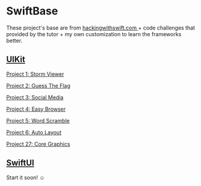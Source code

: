 # SwiftBase

These project's base are from [hackingwithswift.com ](https://www.hackingwithswift.com/read) + code challenges that provided by the tutor + my own customization to learn the frameworks better.


## [UIKit](https://www.hackingwithswift.com/100)

[Project 1: Storm Viewer](https://github.com/mamadfrhi/SwiftBase/tree/main/Project1_StormViewer)

[Project 2: Guess The Flag](https://github.com/mamadfrhi/SwiftBase/tree/main/Project2_GuessTheFlag)

[Project 3: Social Media](https://github.com/mamadfrhi/SwiftBase/tree/main/Project3_SocialMedia)

[Project 4: Easy Browser](https://github.com/mamadfrhi/SwiftBase/tree/main/Project4_EasyBrowser)

[Project 5: Word Scramble](https://github.com/mamadfrhi/SwiftBase/tree/main/Project5_WordScramble)

[Project 6: Auto Layout](https://github.com/mamadfrhi/SwiftBase/tree/main/Project6_AutoLayout)

[Project 27: Core Graphics](https://github.com/mamadfrhi/SwiftBase/tree/main/Project27_CoreGraphic)

## [SwiftUI](https://www.hackingwithswift.com/100/swiftui)

Start it soon! ☺️
